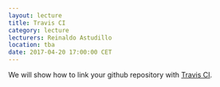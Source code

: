 ```yaml
---
layout: lecture
title: Travis CI
category: lecture
lecturers: Reinaldo Astudillo 
location: tba
date: 2017-04-20 17:00:00 CET
---
```


We will show how to link your github repository with [Travis CI].

[Travis CI]: https://travis-ci.org/

